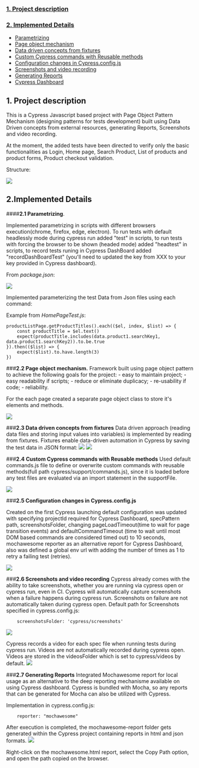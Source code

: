 
<b><h3>[1. Project description](#description)</h3></b>

<b><h3>[2. Implemented Details](#details)</h3></b>
- [Parametrizing](#parametrizing)
- [Page object mechanism](#pageobject)
- [Data driven concepts from fixtures](#datadriven)
- [Custom Cypress commands with Reusable methods](#commands)
- [Configuration changes in Cypress.config.js](#config)
- [Screenshots and video recording](#screenshots)
- [Generating Reports](#reports)
- [Cypress Dashboard](#dashboard)

<a id="description"></a>
## __1. Project description__

This is a Cypress Javascript based project with Page Object Pattern Mechanism (designing patterns for tests development) built using Data Driven concepts from external resources, generating Reports, Screenshots and video recording.

At the moment, the added tests have been directed to verify only the basic functionalities as Login, Home page, Search Product, List of products and product forms, Product checkout validation.

Structure:

<img src="cypress/support/readmeImages/structure.png">

<a id="details"></a>
## __2.Implemented Details__

<a id="parametrizing"></a>
####__2.1 Parametrizing__. 

Implemented parametrizing in scripts with different browsers execution(chrome, firefox, edge, electron). To run tests with default headlessly mode during cypress run added "test" in scripts, to run tests with forcing the browser to be shown (headed mode) added "headtest" in scripts, to record tests runing in Cypress DashBoard added "recordDashBoardTest" (you'll need to updated the key from XXX to your key provided in Cypress dashboard).

From _package.json_:

<img src="cypress/support/readmeImages/scripts.png">

Implemented parameterizing the test Data from Json files using each command:

Example from _HomePageTest.js_:
```
productListPage.getProductTitles().each(($el, index, $list) => {
	const productTitle = $el.text()
	expect(productTitle.includes(data.product1.searchKey1, data.product1.searchKey2)).to.be.true
}).then(($list) => {
	expect($list).to.have.length(3)
})
```

<a id="pageobject"></a>
###__2.2 Page object mechanism.__ 
Framework built using page object pattern to achieve the following goals for the project:
    - easy to maintain project;
    - easy readability if scripts;
    - reduce or eliminate duplicacy;
    - re-usability if code;
    - reliability.

For the each page created a separate page object class to store it's elements and methods.

<img src="cypress/support/readmeImages/page_object.png">

<a id="datadriven"></a>
###__2.3 Data driven concepts from fixtures__
Data driven approach (reading data files and storing input values into variables) is implemented by reading from fixtures. Fixtures enable data-driven automation in Cypress by saving the test data in JSON format:
<img src="cypress/support/readmeImages/fixtures.png">
<img src="cypress/support/readmeImages/data1.png">

<a id="commands"></a>
###__2.4 Custom Cypress commands with Reusable methods__
Used default commands.js file to define or overwrite custom commands with reusable methods(full path cypress/support/commands.js), since it is loaded before any test files are evaluated via an import statement in the supportFile.

<img src="cypress/support/readmeImages/commands.png">

<a id="config"></a>
###__2.5 Configuration changes in Cypress.config.js__

 Created on the first Cypress launching default configuration was updated with specifying projectId required for Cypress Dashboard, specPattern path, screenshotsFolder, changing pageLoadTimeout(time to wait for page transition events) and defaultCommandTimeout (time to wait until most DOM based commands are considered timed out) to 10 seconds, mochawesome reporter as an alternative report for Cypress Dashboard, also was defined a global env url with adding the number of times as 1 to retry a failing test (retries).

 <img src="cypress/support/readmeImages/config.png">

<a id="screenshots"></a>
###__2.6 Screenshots and video recording__
Cypress already comes with the ability to take screenshots, whether you are running via cypress open or cypress run, even in CI. Cypress will automatically capture screenshots when a failure happens during cypress run. Screenshots on failure are not automatically taken during cypress open.
Default path for Screenshots specified in cypress.config.js:
```
    screenshotsFolder: 'cypress/screenshots'
```
 <img src="cypress/support/readmeImages/screenshot_failure.png">

Cypress records a video for each spec file when running tests during cypress run. Videos are not automatically recorded during cypress open.
Videos are stored in the videosFolder which is set to cypress/videos by default.
 <img src="cypress/support/readmeImages/videos.png">

<a id="reports"></a>
###__2.7 Generating Reports__
Integrated Mochawesome report for local usage as an alternative to the deep reporting mechanisme available on using Cypress dashboard.
Cypress is bundled with Mocha, so any reports that can be generated for Mocha can also be utilized with Cypress.

Implementation in cypress.config.js:

```
    reporter: "mochawesome"
```

After execution is completed, the mochawesome-report folder gets generated within the Cypress project containing reports in html and json formats.
 <img src="cypress/support/readmeImages/report1.png">

Right-click on the mochawesome.html report, select the Copy Path option, and open the path copied on the browser.